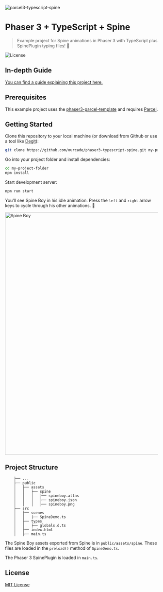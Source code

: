 ![parcel3-typescript-spine](https://user-images.githubusercontent.com/2236153/72027279-9e637980-323b-11ea-984e-7da548af5a83.png)

# Phaser 3 + TypeScript + Spine
> Example project for Spine animations in Phaser 3 with TypeScript plus SpinePlugin typing files! 🌟

![License](https://img.shields.io/badge/license-MIT-green)

## In-depth Guide

[You can find a guide explaining this project here.](https://blog.ourcade.co/posts/2020/phaser-3-parcel-typescript-spine/)

## Prerequisites

This example project uses the [phaser3-parcel-template](https://github.com/ourcade/phaser3-parcel-template) and requires [Parcel](https://parceljs.org/).

## Getting Started

Clone this repository to your local machine (or download from Github or use a tool like [Degit](https://github.com/Rich-Harris/degit)):

```bash
git clone https://github.com/ourcade/phaser3-typescript-spine.git my-project-folder
```

Go into your project folder and install dependencies:

```bash
cd my-project-folder
npm install
```

Start development server:

```bash
npm run start
```

You'll see Spine Boy in his idle animation. Press the `left` and `right` arrow keys to cycle through his other animations. 🎉

<img width="798" alt="Spine Boy" src="https://user-images.githubusercontent.com/2236153/72027349-e1255180-323b-11ea-8805-172bb5348a3d.png">


## Project Structure

```
    ├── ...
    ├── public
    │   ├── assets
    │   │   ├── spine
    │   │   │   ├── spineboy.atlas
    │   │   │   ├── spineboy.json
    │   │   │   ├── spineboy.png
    ├── src
    │   ├── scenes
    │   │   ├── SpineDemo.ts
    │   ├── types
    │   │   ├── globals.d.ts
    │   ├── index.html
    │   ├── main.ts
```

The Spine Boy assets exported from Spine is in `public/assets/spine`. These files are loaded in the `preload()` method of `SpineDemo.ts`.

The Phaser 3 SpinePlugin is loaded in `main.ts`.

## License

[MIT License](https://github.com/ourcade/phaser3-parcel-template/blob/master/LICENSE)
